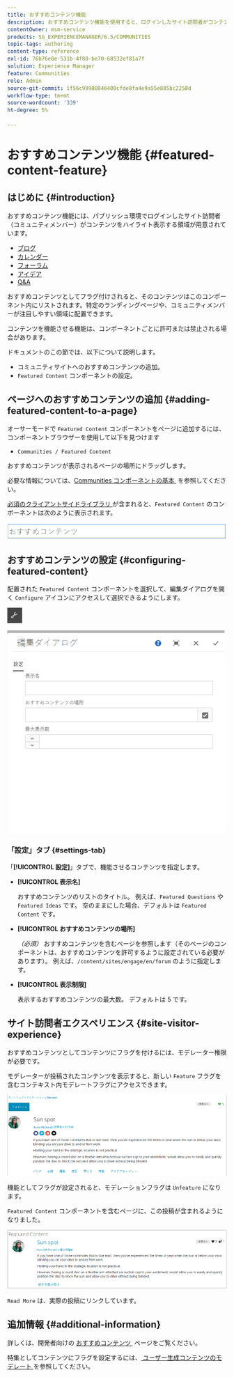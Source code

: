 ```yaml
---
title: おすすめコンテンツ機能
description: おすすめコンテンツ機能を使用すると、ログインしたサイト訪問者がコンテンツをハイライト表示できます
contentOwner: msm-service
products: SG_EXPERIENCEMANAGER/6.5/COMMUNITIES
topic-tags: authoring
content-type: reference
exl-id: 76b76e0e-531b-4f80-be70-68532ef81a7f
solution: Experience Manager
feature: Communities
role: Admin
source-git-commit: 1f56c99980846400cfde8fa4e9a55e885bc2258d
workflow-type: tm+mt
source-wordcount: '339'
ht-degree: 5%

---
```


# おすすめコンテンツ機能 {#featured-content-feature}

## はじめに {#introduction}

おすすめコンテンツ機能には、パブリッシュ環境でログインしたサイト訪問者（コミュニティメンバー）がコンテンツをハイライト表示する領域が用意されています。

* [ブログ](blog-feature.md)
* [カレンダー](calendar.md)
* [フォーラム](forum.md)
* [アイデア](ideation-feature.md)
* [Q&amp;A](working-with-qna.md)

おすすめコンテンツとしてフラグ付けされると、そのコンテンツはこのコンポーネント内にリストされます。特定のランディングページや、コミュニティメンバーが注目しやすい領域に配置できます。

コンテンツを機能させる機能は、コンポーネントごとに許可または禁止される場合があります。

ドキュメントのこの節では、以下について説明します。

* コミュニティサイトへのおすすめコンテンツの追加。
* `Featured Content` コンポーネントの設定。

## ページへのおすすめコンテンツの追加 {#adding-featured-content-to-a-page}

オーサーモードで `Featured Content` コンポーネントをページに追加するには、コンポーネントブラウザーを使用して以下を見つけます

* `Communities / Featured Content`

おすすめコンテンツが表示されるページの場所にドラッグします。

必要な情報については、[Communities コンポーネントの基本 &#x200B;](basics.md) を参照してください。

[&#x200B; 必須のクライアントサイドライブラリ &#x200B;](essentials-featured.md#essentials-for-client-side) が含まれると、`Featured Content` のコンポーネントは次のように表示されます。

![featuredcontent](assets/featuredcontent.png)

## おすすめコンテンツの設定 {#configuring-featured-content}

配置された `Featured Content` コンポーネントを選択して、編集ダイアログを開く `Configure` アイコンにアクセスして選択できるようにします。

![configure-new](assets/configure-new.png)

![featuredcontent1](assets/featuredcontent1.png)

### 「設定」タブ {#settings-tab}

「**[!UICONTROL 設定]**」タブで、機能させるコンテンツを指定します。

* **[!UICONTROL 表示名]**

  おすすめコンテンツのリストのタイトル。 例えば、`Featured Questions` や `Featured Ideas` です。 空のままにした場合、デフォルトは `Featured Content` です。

* **[!UICONTROL おすすめコンテンツの場所]**

  *（必須）* おすすめコンテンツを含むページを参照します（そのページのコンポーネントは、おすすめコンテンツを許可するように設定されている必要があります）。 例えば、`/content/sites/engage/en/forum` のように指定します。

* **[!UICONTROL 表示制限]**

  表示するおすすめコンテンツの最大数。 デフォルトは 5 です。

## サイト訪問者エクスペリエンス {#site-visitor-experience}

おすすめコンテンツとしてコンテンツにフラグを付けるには、モデレーター権限が必要です。

モデレーターが投稿されたコンテンツを表示すると、新しい `Feature` フラグを含むコンテキスト内モデレートフラグにアクセスできます。

![site-visitor-experience](assets/site-visitor-experience.png)

機能としてフラグが設定されると、モデレーションフラグは `Unfeature` になります。

`Featured Content` コンポーネントを含むページに、この投稿が含まれるようになりました。

![site-visitor-experience1](assets/site-visitor-experience1.png)

`Read More` は、実際の投稿にリンクしています。

## 追加情報 {#additional-information}

詳しくは、開発者向けの [&#x200B; おすすめコンテンツ &#x200B;](essentials-featured.md) ページをご覧ください。

特集としてコンテンツにフラグを設定するには、[&#x200B; ユーザー生成コンテンツのモデレート &#x200B;](moderate-ugc.md) を参照してください。
